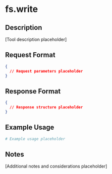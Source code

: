 <!--
─────────────────────────────────────────────
📁 CTB Classification Metadata
─────────────────────────────────────────────
CTB Branch: ai/garage-bay
Barton ID: 03.01.02
Unique ID: CTB-2B623FB3
Blueprint Hash:
Last Updated: 2025-10-23
Enforcement: None
─────────────────────────────────────────────
-->

# fs.write

## Description
[Tool description placeholder]

## Request Format
```json
{
  // Request parameters placeholder
}
```

## Response Format
```json
{
  // Response structure placeholder
}
```

## Example Usage
```bash
# Example usage placeholder
```

## Notes
[Additional notes and considerations placeholder]